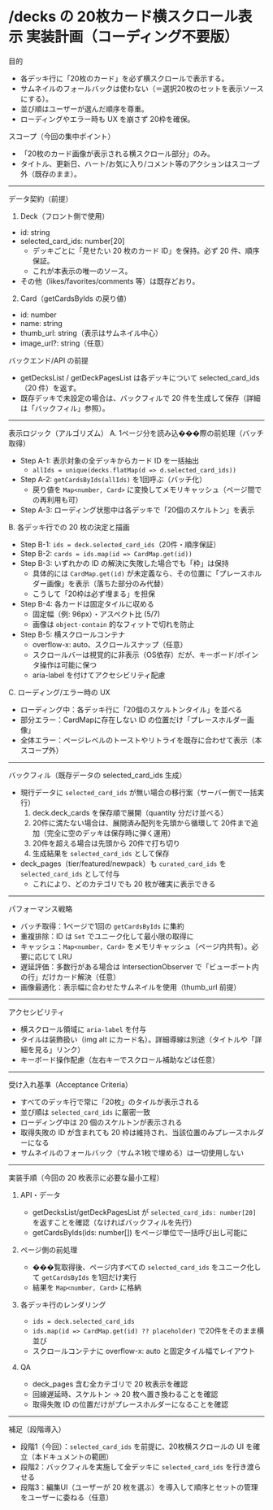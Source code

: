 # /decks の 20枚カード横スクロール表示 実装計画（コーディング不要版）

目的
- 各デッキ行に「20枚のカード」を必ず横スクロールで表示する。
- サムネイルのフォールバックは使わない（＝選択20枚のセットを表示ソースにする）。
- 並び順はユーザーが選んだ順序を尊重。
- ローディングやエラー時も UX を崩さず 20枠を確保。

スコープ（今回の集中ポイント）
- 「20枚のカード画像が表示される横スクロール部分」のみ。
- タイトル、更新日、ハート/お気に入り/コメント等のアクションはスコープ外（既存のまま）。

---

データ契約（前提）
1) Deck（フロント側で使用）
- id: string
- selected_card_ids: number[20]
  - デッキごとに「見せたい 20 枚のカード ID」を保持。必ず 20 件、順序保証。
  - これが本表示の唯一のソース。
- その他（likes/favorites/comments 等）は既存どおり。

2) Card（getCardsByIds の戻り値）
- id: number
- name: string
- thumb_url: string（表示はサムネイル中心）
- image_url?: string（任意）

バックエンド/API の前提
- getDecksList / getDeckPagesList は各デッキについて selected_card_ids（20 件）を返す。
- 既存デッキで未設定の場合は、バックフィルで 20 件を生成して保存（詳細は「バックフィル」参照）。

---

表示ロジック（アルゴリズム）
A. 1ページ分を読み込���際の前処理（バッチ取得）
- Step A-1: 表示対象の全デッキからカード ID を一括抽出
  - `allIds = unique(decks.flatMap(d => d.selected_card_ids))`
- Step A-2: `getCardsByIds(allIds)` を1回呼ぶ（バッチ化）
  - 戻り値を `Map<number, Card>` に変換してメモリキャッシュ（ページ間での再利用も可）
- Step A-3: ローディング状態中は各デッキで「20個のスケルトン」を表示

B. 各デッキ行での 20 枚の決定と描画
- Step B-1: `ids = deck.selected_card_ids`（20件・順序保証）
- Step B-2: `cards = ids.map(id => CardMap.get(id))`
- Step B-3: いずれかの ID の解決に失敗した場合でも「枠」は保持
  - 具体的には `CardMap.get(id)` が未定義なら、その位置に「プレースホルダー画像」を表示（落ちた部分のみ代替）
  - こうして「20枠は必ず埋まる」を担保
- Step B-4: 各カードは固定タイルに収める
  - 固定幅（例: 96px）・アスペクト比 (5/7)
  - 画像は `object-contain` 的なフィットで切れを防止
- Step B-5: 横スクロールコンテナ
  - overflow-x: auto、スクロールスナップ（任意）
  - スクロールバーは視覚的に非表示（OS依存）だが、キーボード/ポインタ操作は可能に保つ
  - aria-label を付けてアクセシビリティ配慮

C. ローディング/エラー時の UX
- ローディング中：各デッキ行に「20個のスケルトンタイル」を並べる
- 部分エラー：CardMapに存在しない ID の位置だけ「プレースホルダー画像」
- 全体エラー：ページレベルのトーストやリトライを既存に合わせて表示（本スコープ外）

---

バックフィル（既存データの selected_card_ids 生成）
- 現行データに `selected_card_ids` が無い場合の移行案（サーバー側で一括実行）
  1) deck.deck_cards を保存順で展開（quantity 分だけ並べる）
  2) 20件に満たない場合は、展開済み配列を先頭から循環して 20件まで追加（完全に空のデッキは保存時に弾く運用）
  3) 20件を超える場合は先頭から 20件で打ち切り
  4) 生成結果を `selected_card_ids` として保存
- deck_pages（tier/featured/newpack）も `curated_card_ids` を `selected_card_ids` として付与
  - これにより、どのカテゴリでも 20 枚が確実に表示できる

---

パフォーマンス戦略
- バッチ取得：1ページで1回の `getCardsByIds` に集約
- 重複排除：ID は `Set` でユニーク化して最小限の取得に
- キャッシュ：`Map<number, Card>` をメモリキャッシュ（ページ内共有）。必要に応じて LRU
- 遅延評価：多数行がある場合は IntersectionObserver で「ビューポート内の行」だけカード解決（任意）
- 画像最適化：表示幅に合わせたサムネイルを使用（thumb_url 前提）

---

アクセシビリティ
- 横スクロール領域に `aria-label` を付与
- タイルは装飾扱い（img alt にカード名）。詳細導線は別途（タイトルや「詳細を見る」リンク）
- キーボード操作配慮（左右キーでスクロール補助などは任意）

---

受け入れ基準（Acceptance Criteria）
- すべてのデッキ行で常に「20枚」のタイルが表示される
- 並び順は `selected_card_ids` に厳密一致
- ローディング中は 20 個のスケルトンが表示される
- 取得失敗の ID が含まれても 20 枠は維持され、当該位置のみプレースホルダーになる
- サムネイルのフォールバック（サムネ1枚で埋める）は一切使用しない

---

実装手順（今回の 20 枚表示に必要な最小工程）
1) API・データ
   - getDecksList/getDeckPagesList が `selected_card_ids: number[20]` を返すことを確認（なければバックフィルを先行）
   - getCardsByIds(ids: number[]) をページ単位で一括呼び出し可能に

2) ページ側の前処理
   - ���覧取得後、ページ内すべての `selected_card_ids` をユニーク化して `getCardsByIds` を1回だけ実行
   - 結果を `Map<number, Card>` に格納

3) 各デッキ行のレンダリング
   - `ids = deck.selected_card_ids`
   - `ids.map(id => CardMap.get(id) ?? placeholder)` で20件をそのまま横並び
   - スクロールコンテナに overflow-x: auto と固定タイル幅でレイアウト

4) QA
   - deck_pages 含む全カテゴリで 20 枚表示を確認
   - 回線遅延時、スケルトン → 20 枚へ置き換わることを確認
   - 取得失敗 ID の位置だけがプレースホルダーになることを確認

---

補足（段階導入）
- 段階1（今回）：`selected_card_ids` を前提に、20枚横スクロールの UI を確立（本ドキュメントの範囲）
- 段階2：バックフィルを実施して全デッキに `selected_card_ids` を行き渡らせる
- 段階3：編集UI（ユーザーが 20 枚を選ぶ）を導入して順序とセットの管理をユーザーに委ねる（任意）
